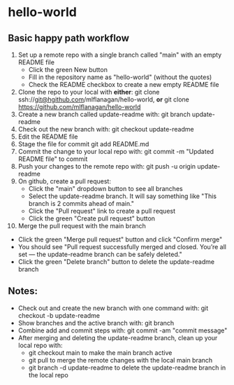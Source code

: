 # hello-world

## Basic happy path workflow
1. Set up a remote repo with a single branch called "main" with an empty README
   file
    - Click the green New button
    - Fill in the repository name as "hello-world" (without the quotes)
    - Check the README checkbox to create a new empty README file
2. Clone the repo to your local with **either**:
   git clone ssh://git@hgithub.com/mlflanagan/hello-world, **or**
   git clone https://github.com/mlflanagan/hello-world
3. Create a new branch called update-readme with:
   git branch update-readme
4. Check out the new branch with:
   git checkout update-readme
5. Edit the README file
6. Stage the file for commit
   git add README.md
7. Commit the change to your local repo with:
   git commit -m "Updated README file" to commit
8. Push your changes to the remote repo with:
   git push -u origin update-readme
9. On github, create a pull request:
   - Click the "main" dropdown button to see all branches
   - Select the update-readme branch. It will say something like "This branch
     is 2 commits ahead of main."
   - Click the "Pull request" link to create a pull request
   - Click the green "Create pull request" button
10. Merge the pull request with the main branch
   - Click the green "Merge pull request" button and click "Confirm merge"
   - You should see "Pull request successfully merged and closed. You’re all
     set — the update-readme branch can be safely deleted."
   - Click the green "Delete branch" button to delete the update-readme branch

## Notes:
- Check out and create the new branch with one command with:
  git checkout -b update-readme
- Show branches and the active branch with:
  git branch
- Combine add and commit steps with:
  git commit -am "commit message"
- After merging and deleting the update-readme branch, clean up your local repo
  with:
  - git checkout main to make the main branch active
  - git pull to merge the remote changes with the local main branch
  - git branch -d update-readme to delete the update-readme branch in the local
    repo


